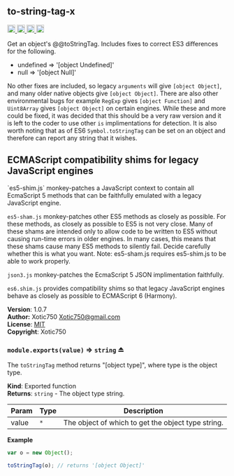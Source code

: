 <a name="module_to-string-tag-x"></a>
## to-string-tag-x
<a href="https://travis-ci.org/Xotic750/to-string-tag-x"
title="Travis status">
<img src="https://travis-ci.org/Xotic750/to-string-tag-x.svg?branch=master"
alt="Travis status" height="18">
</a>
<a href="https://david-dm.org/Xotic750/to-string-tag-x"
title="Dependency status">
<img src="https://david-dm.org/Xotic750/to-string-tag-x.svg"
alt="Dependency status" height="18"/>
</a>
<a href="https://david-dm.org/Xotic750/to-string-tag-x#info=devDependencies"
title="devDependency status">
<img src="https://david-dm.org/Xotic750/to-string-tag-x/dev-status.svg"
alt="devDependency status" height="18"/>
</a>
<a href="https://badge.fury.io/js/to-string-tag-x" title="npm version">
<img src="https://badge.fury.io/js/to-string-tag-x.svg"
alt="npm version" height="18">
</a>

Get an object's @@toStringTag. Includes fixes to correct ES3 differences
for the following.
- undefined => '[object Undefined]'
- null => '[object Null]'

No other fixes are included, so legacy `arguments` will
give `[object Object]`, and many older native objects
give `[object Object]`. There are also other environmental bugs
for example `RegExp` gives `[object Function]` and `Uint8Array`
gives `[object Object]` on certain engines. While these and more could
be fixed, it was decided that this should be a very raw version and it
is left to the coder to use other `is` implimentations for detection.
It is also worth noting that as of ES6 `Symbol.toStringTag` can be set on
an object and therefore can report any string that it wishes.

<h2>ECMAScript compatibility shims for legacy JavaScript engines</h2>
`es5-shim.js` monkey-patches a JavaScript context to contain all EcmaScript 5
methods that can be faithfully emulated with a legacy JavaScript engine.

`es5-sham.js` monkey-patches other ES5 methods as closely as possible.
For these methods, as closely as possible to ES5 is not very close.
Many of these shams are intended only to allow code to be written to ES5
without causing run-time errors in older engines. In many cases,
this means that these shams cause many ES5 methods to silently fail.
Decide carefully whether this is what you want. Note: es5-sham.js requires
es5-shim.js to be able to work properly.

`json3.js` monkey-patches the EcmaScript 5 JSON implimentation faithfully.

`es6.shim.js` provides compatibility shims so that legacy JavaScript engines
behave as closely as possible to ECMAScript 6 (Harmony).

**Version**: 1.0.7  
**Author:** Xotic750 <Xotic750@gmail.com>  
**License**: [MIT](&lt;https://opensource.org/licenses/MIT&gt;)  
**Copyright**: Xotic750  
<a name="exp_module_to-string-tag-x--module.exports"></a>
### `module.exports(value)` ⇒ <code>string</code> ⏏
The `toStringTag` method returns "[object type]", where type is the
object type.

**Kind**: Exported function  
**Returns**: <code>string</code> - The object type string.  

| Param | Type | Description |
| --- | --- | --- |
| value | <code>\*</code> | The object of which to get the object type string. |

**Example**  
```js
var o = new Object();

toStringTag(o); // returns '[object Object]'
```
